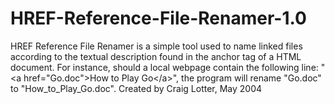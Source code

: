 HREF-Reference-File-Renamer-1.0
===============================

HREF Reference File Renamer is a simple tool used to name linked files according to the textual description found in the anchor tag of a HTML document. For instance, should a local webpage contain the following line: "&lt;a href="Go.doc">How to Play Go&lt;/a>", the program will rename "Go.doc" to "How_to_Play_Go.doc".  Created by Craig Lotter, May 2004
